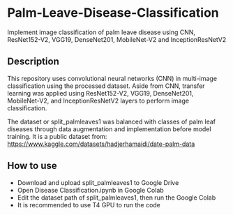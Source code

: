 # Palm-Leave-Disease-Classification

Implement image classification of palm leave disease using CNN, ResNet152-V2, VGG19, DenseNet201, MobileNet-V2 and InceptionResNetV2

## Description

This repository uses convolutional neural networks (CNN) in multi-image classification using the processed dataset. Aside from CNN, transfer learning was applied using ResNet152-V2, VGG19, DenseNet201, MobileNet-V2, and InceptionResNetV2 layers to perform image classification. 

The dataset or split_palmleaves1 was balanced with classes of palm leaf diseases through data augmentation and implementation before model training. It is a public dataset from: https://www.kaggle.com/datasets/hadjerhamaidi/date-palm-data

## How to use

* Download and upload split_palmleaves1 to Google Drive
* Open Disease Classification.ipynb in Google Colab
* Edit the dataset path of split_palmleaves1, then run the Google Colab
* It is recommended to use T4 GPU to run the code
